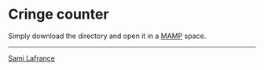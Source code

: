 # Cringe counter

Simply download the directory and open it in a [MAMP](https://www.mamp.info/en/downloads/) space.

---

[Sami Lafrance](https://www.samilafrance.com/)
